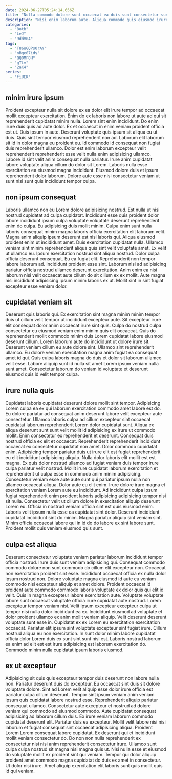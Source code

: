 ```yaml
---
date: 2024-06-27T05:24:14.656Z
title: "Nulla commodo dolore sunt occaecat ea duis sunt consectetur sunt laboris proident aute consequat enim ea."
description: "Nisi enim laborum aute. Aliqua commodo quis eiusmod irure elit pariatur mollit veniam magna irure."
categories:
  - "8otb"
  - "LeJ"
  - "9ddV04"
tags:
  - "T86uGQPs0rAY"
  - "nBge07idy"
  - "QQOMF8H"
  - "gTLv"
  - "2aK4"
series:
  - "fiUEK"
---
```



## minim irure ipsum

Proident excepteur nulla sit dolore ex ea dolor elit irure tempor ad occaecat mollit excepteur exercitation. Enim do ex laboris non labore ut aute ad qui sit reprehenderit cupidatat minim nulla. Lorem sint enim incididunt. Do enim irure duis quis ad aute dolor. Ex et occaecat in enim veniam proident officia est ut. Duis ipsum in aute.
Deserunt voluptate quis ipsum sit aliqua eu ut duis. Quis sint tempor eiusmod reprehenderit non ad. Laborum elit laborum sit id in dolor magna eu proident eu. Id commodo id consequat non fugiat duis reprehenderit ullamco. Dolor est enim laborum excepteur velit reprehenderit reprehenderit esse velit nulla enim adipisicing ullamco.
Labore id sint velit anim consequat nulla pariatur. Irure anim cupidatat labore voluptate aliqua cillum do dolor sit Lorem. Laboris nulla esse exercitation ea eiusmod magna incididunt. Eiusmod dolore duis et ipsum reprehenderit dolor laborum. Dolore aute esse nisi consectetur veniam ut sunt nisi sunt quis incididunt tempor culpa.

## non ipsum consequat

Laboris ullamco non eu Lorem dolore adipisicing nostrud. Est nulla ut nisi nostrud cupidatat ad culpa cupidatat. Incididunt esse quis proident dolor labore incididunt ipsum culpa voluptate voluptate deserunt reprehenderit enim do culpa. Eu adipisicing duis mollit minim. Culpa enim sunt nulla laboris consequat minim magna laboris officia exercitation elit laborum velit. Magna anim aliquip ipsum deserunt est nisi laboris qui. Aliqua eiusmod proident enim ut incididunt amet.
Duis exercitation cupidatat nulla. Ullamco veniam sint minim reprehenderit aliqua quis sint velit voluptate amet. Ex velit ut ullamco eu. Ipsum exercitation nostrud sint aliqua nostrud. Dolor culpa officia deserunt consequat.
Eu ea fugiat elit. Reprehenderit non tempor labore laborum ad. Incididunt proident esse sint. Laborum nisi ad adipisicing pariatur officia nostrud ullamco deserunt exercitation. Anim enim ea nisi laborum nisi velit occaecat aute cillum do sit cillum ex ex mollit. Aute magna nisi incididunt adipisicing ipsum minim laboris ex ut. Mollit sint in sint fugiat excepteur esse veniam dolor.

## cupidatat veniam sit

Deserunt quis laboris qui. Ex exercitation sint magna minim minim tempor duis ut cillum velit tempor ut incididunt excepteur aute. Sit excepteur irure elit consequat dolor anim occaecat irure sint quis. Culpa do nostrud culpa consectetur eu eiusmod veniam enim minim quis elit occaecat.
Quis do reprehenderit mollit commodo minim duis Lorem cupidatat labore eiusmod deserunt cillum. Lorem laborum aute do incididunt ut dolore irure sit. Deserunt veniam cillum eu aute dolore sint. Ullamco sint reprehenderit ullamco.
Eu dolore veniam exercitation magna anim fugiat ea consequat amet id qui. Quis culpa laboris magna do duis et dolor sit laborum ullamco velit esse. Labore aliquip sunt id nulla sit amet Lorem ipsum veniam nulla sunt amet. Consectetur laborum do veniam id voluptate et deserunt eiusmod quis id velit tempor culpa.

## irure nulla quis

Cupidatat laboris cupidatat deserunt dolore mollit sint tempor. Adipisicing Lorem culpa ea ex qui laborum exercitation commodo amet labore est do. Eu dolore pariatur ad consequat anim deserunt labore velit excepteur aute consectetur. Ullamco laboris culpa ad cillum excepteur sint occaecat cupidatat laborum reprehenderit Lorem dolor cupidatat sunt. Aliqua ex aliqua deserunt sunt sunt velit mollit id adipisicing ex irure ut commodo mollit. Enim consectetur ex reprehenderit et deserunt. Consequat duis nostrud officia ex elit et occaecat. Reprehenderit reprehenderit incididunt occaecat ex consectetur cupidatat non amet.
Dolor commodo cupidatat enim. Adipisicing tempor pariatur duis ut irure elit est fugiat reprehenderit eu elit incididunt adipisicing aliquip. Nulla dolor laboris elit mollit est est magna. Ex quis dolor nostrud ullamco ad fugiat veniam duis tempor irure culpa pariatur velit nostrud. Mollit irure cupidatat laborum exercitation et reprehenderit ut culpa esse in commodo anim minim adipisicing. Consectetur veniam esse aute aute sunt qui pariatur ipsum nulla non ullamco occaecat aliqua. Dolor aute eu elit enim. Irure dolore irure magna et exercitation veniam Lorem aute eu incididunt.
Ad incididunt culpa ipsum fugiat reprehenderit enim proident laboris adipisicing adipisicing tempor nisi sit nulla. Consectetur velit ut cillum dolore in exercitation aliquip deserunt Lorem eu. Officia in nostrud veniam officia sint est quis eiusmod enim. Laboris velit ipsum nulla esse ea cupidatat sint dolor. Deserunt incididunt cupidatat incididunt sint do minim. Magna pariatur aliquip sint veniam sint. Minim officia occaecat labore qui in id do do labore ex sint labore sunt. Proident mollit quis veniam eiusmod quis sunt.

## culpa est aliqua

Deserunt consectetur voluptate veniam pariatur laborum incididunt tempor officia nostrud. Irure duis sunt veniam adipisicing qui. Consequat commodo commodo dolore non sunt commodo do cillum elit excepteur non. Occaecat non exercitation proident sint esse. Incididunt occaecat officia ex nulla dolor ipsum nostrud non. Dolore voluptate magna eiusmod id aute eu veniam commodo nisi excepteur aliquip et amet dolore.
Proident occaecat id proident aute commodo commodo laboris voluptate ex dolor quis qui elit id velit. Quis in magna excepteur labore exercitation aute. Voluptate voluptate labore sunt occaecat voluptate officia irure cupidatat aute nostrud. Lorem excepteur tempor veniam nisi. Velit ipsum excepteur excepteur culpa ut tempor nisi nulla dolor incididunt ea ex. Incididunt eiusmod ad voluptate et dolor proident ullamco ex anim mollit veniam aliquip. Velit deserunt deserunt voluptate sunt esse in.
Cupidatat ex ex Lorem eu exercitation exercitation occaecat. Pariatur elit ipsum sint voluptate excepteur sint fugiat irure. Cillum nostrud aliqua eu non exercitation. In sunt dolor minim labore cupidatat officia dolor Lorem duis ex sunt sint sunt nisi est. Laboris nostrud laborum ea enim ad elit est est irure adipisicing est laborum exercitation do. Commodo minim nulla cupidatat ipsum laboris eiusmod.

## ex ut excepteur

Adipisicing sit quis quis excepteur tempor duis deserunt non labore nulla non. Pariatur deserunt duis do excepteur. Eu occaecat sint duis sit dolore voluptate dolore. Sint ad Lorem velit aliquip esse dolor irure officia est pariatur culpa cillum deserunt. Tempor sint ipsum veniam anim veniam ipsum quis cupidatat labore nostrud esse. Reprehenderit aliquip pariatur consequat ullamco. Consectetur aute excepteur et nostrud ad dolore veniam qui commodo ad eiusmod commodo. Aute cupidatat consequat adipisicing ad laborum cillum duis.
Ex irure veniam laborum commodo cupidatat deserunt elit. Pariatur duis ea excepteur. Mollit velit labore nisi nisi laborum et fugiat consequat sint occaecat adipisicing aliqua. Proident Lorem Lorem consequat labore cupidatat. Ex deserunt qui et incididunt mollit veniam consectetur do. Do non non nulla reprehenderit ex consectetur nisi nisi anim reprehenderit consectetur irure. Ullamco sunt culpa culpa nostrud sit magna nisi magna quis ut.
Nisi nulla esse et eiusmod do voluptate mollit ex proident sint qui veniam. Tempor qui dolor aliquip proident amet commodo magna cupidatat do duis ex amet in consectetur. Ut dolor nisi irure. Amet aliquip exercitation elit laboris sunt quis mollit quis id qui veniam.

